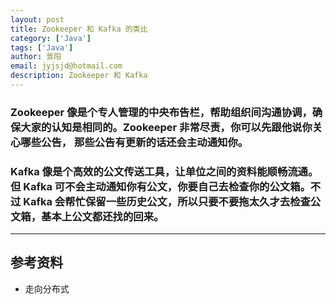 ```yaml
---
layout: post
title: Zookeeper 和 Kafka 的类比
category: ['Java']
tags: ['Java']
author: 景阳
email: jyjsjd@hotmail.com
description: Zookeeper 和 Kafka
---
```


### Zookeeper 像是个专人管理的中央布告栏，帮助组织间沟通协调，确保大家的认知是相同的。Zookeeper 非常尽责，你可以先跟他说你关心哪些公告， 那些公告有更新的话还会主动通知你。

### Kafka 像是个高效的公文传送工具，让单位之间的资料能顺畅流通。但 Kafka 可不会主动通知你有公文，你要自己去检查你的公文箱。不过 Kafka 会帮忙保留一些历史公文，所以只要不要拖太久才去检查公文箱，基本上公文都还找的回来。

---

## 参考资料
* 走向分布式
